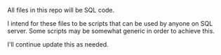 All files in this repo will be SQL code.

I intend for these files to be scripts that can be used by anyone on SQL server.
Some scripts may be somewhat generic in order to achieve this.

I'll continue update this as needed.
